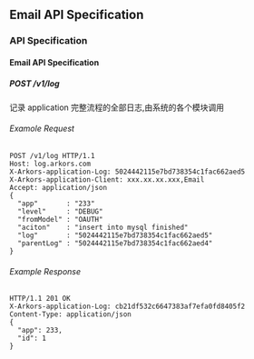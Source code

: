 ## Email API Specification


### API Specification


#### Email API Specification


##### POST /v1/log

记录 application 完整流程的全部日志,由系统的各个模块调用

###### Examole Request
```
POST /v1/log HTTP/1.1
Host: log.arkors.com
X-Arkors-application-Log: 5024442115e7bd738354c1fac662aed5
X-Arkors-application-Client: xxx.xx.xx.xxx,Email
Accept: application/json
{ 
  "app"       : "233"
  "level"     : "DEBUG"
  "fromModel" : "OAUTH"
  "aciton"    : "insert into mysql finished"
  "log"       : "5024442115e7bd738354c1fac662aed5"
  "parentLog" : "5024442115e7bd738354c1fac662aed4"
}

```
###### Example Response
```
HTTP/1.1 201 OK
X-Arkors-application-Log: cb21df532c6647383af7efa0fd8405f2
Content-Type: application/json
{
  "app": 233,
  "id": 1
}
```

